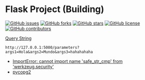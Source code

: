 # Flask Project (Building)

[![GitHub issues](https://img.shields.io/github/issues/juniors90/flask-codigofacilito)](https://github.com/juniors90/flask-codigofacilito/issues)
[![GitHub forks](https://img.shields.io/github/forks/juniors90/flask-codigofacilito)](https://github.com/juniors90/flask-codigofacilito/network)
[![GitHub stars](https://img.shields.io/github/stars/juniors90/flask-codigofacilito)](https://github.com/juniors90/flask-codigofacilito/stargazers)
[![GitHub license](https://img.shields.io/github/license/juniors90/flask-codigofacilito)](https://github.com/juniors90/flask-codigofacilito/blob/main/LICENSE)
[![GitHub contributors](https://img.shields.io/github/contributors/juniors90/flask-codigofacilito?color=green)](https://github.com/juniors90/flask-codigofacilito/graphs/contributors)

[Query String](https://stackoverflow.com/questions/11774265/how-do-you-access-the-query-string-in-flask-routes)

```
http://127.0.0.1:5000/parameters?args1=Hola&args2=Mundo&args3=hahahahaha
```

- [ImportError: cannot import name 'safe_str_cmp' from 'werkzeug.security'](https://stackoverflow.com/questions/71652965/importerror-cannot-import-name-safe-str-cmp-from-werkzeug-security)
- [pycopg2](https://stackoverflow.com/questions/62688256/sqlalchemy-exc-nosuchmoduleerror-cant-load-plugin-sqlalchemy-dialectspostgre)
